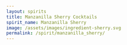 ```yaml
---
layout: spirits
title: Manzanilla Sherry Cocktails
spirit_name: Manzanilla Sherry
image: /assets/images/ingredient-sherry.svg
permalink: /spirit/manzanilla_sherry/
---
```

